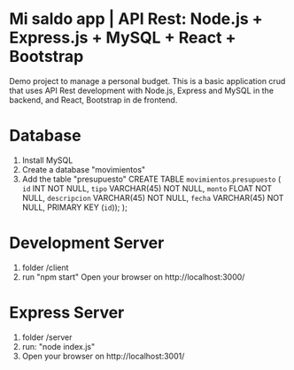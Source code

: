 # Mi saldo app | API Rest: Node.js + Express.js + MySQL + React + Bootstrap
Demo project to manage a personal budget. 
This is a basic application crud that uses API Rest development with Node.js, Express and MySQL in the backend, and React, Bootstrap in de frontend.
 
# Database
1. Install MySQL
2. Create a database "movimientos"
3. Add the table "presupuesto"
CREATE TABLE `movimientos`.`presupuesto` (
  `id` INT NOT NULL,
  `tipo` VARCHAR(45) NOT NULL,
  `monto` FLOAT NOT NULL,
  `descripcion` VARCHAR(45) NOT NULL,
  `fecha` VARCHAR(45) NOT NULL,
  PRIMARY KEY (`id`));
);

# Development Server
1. folder /client
2. run  "npm start"
Open your browser on http://localhost:3000/

# Express Server
1. folder /server
2. run: "node index.js"
3. Open your browser on http://localhost:3001/
